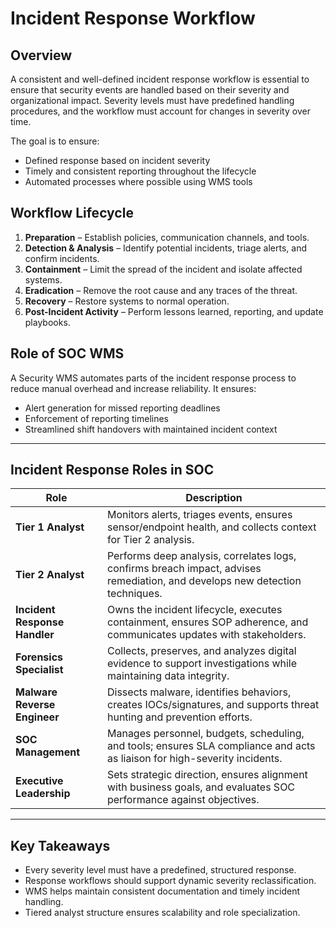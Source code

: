 
# Incident Response Workflow

## Overview

A consistent and well-defined incident response workflow is essential to ensure that security events are handled based on their severity and organizational impact. Severity levels must have predefined handling procedures, and the workflow must account for changes in severity over time.

The goal is to ensure:
- Defined response based on incident severity
- Timely and consistent reporting throughout the lifecycle
- Automated processes where possible using WMS tools

## Workflow Lifecycle

1. **Preparation** – Establish policies, communication channels, and tools.
2. **Detection & Analysis** – Identify potential incidents, triage alerts, and confirm incidents.
3. **Containment** – Limit the spread of the incident and isolate affected systems.
4. **Eradication** – Remove the root cause and any traces of the threat.
5. **Recovery** – Restore systems to normal operation.
6. **Post-Incident Activity** – Perform lessons learned, reporting, and update playbooks.

## Role of SOC WMS

A Security WMS automates parts of the incident response process to reduce manual overhead and increase reliability. It ensures:
- Alert generation for missed reporting deadlines
- Enforcement of reporting timelines
- Streamlined shift handovers with maintained incident context

---

## Incident Response Roles in SOC

| **Role**                        | **Description**                                                                                                                                   |
|----------------------------------|---------------------------------------------------------------------------------------------------------------------------------------------------|
| **Tier 1 Analyst**              | Monitors alerts, triages events, ensures sensor/endpoint health, and collects context for Tier 2 analysis.                                       |
| **Tier 2 Analyst**              | Performs deep analysis, correlates logs, confirms breach impact, advises remediation, and develops new detection techniques.                      |
| **Incident Response Handler**   | Owns the incident lifecycle, executes containment, ensures SOP adherence, and communicates updates with stakeholders.                             |
| **Forensics Specialist**        | Collects, preserves, and analyzes digital evidence to support investigations while maintaining data integrity.                                    |
| **Malware Reverse Engineer**    | Dissects malware, identifies behaviors, creates IOCs/signatures, and supports threat hunting and prevention efforts.                              |
| **SOC Management**              | Manages personnel, budgets, scheduling, and tools; ensures SLA compliance and acts as liaison for high-severity incidents.                        |
| **Executive Leadership**        | Sets strategic direction, ensures alignment with business goals, and evaluates SOC performance against objectives.                               |

---

## Key Takeaways

- Every severity level must have a predefined, structured response.
- Response workflows should support dynamic severity reclassification.
- WMS helps maintain consistent documentation and timely incident handling.
- Tiered analyst structure ensures scalability and role specialization.

